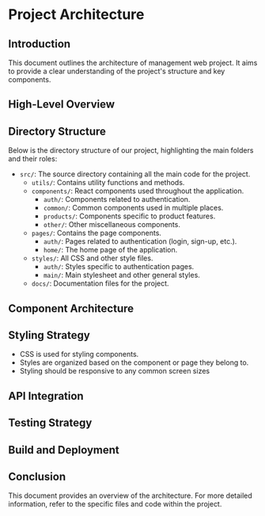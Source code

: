 # Project Architecture

## Introduction

This document outlines the architecture of management web project. It aims to provide a clear understanding of the project's structure and key components.

## High-Level Overview


## Directory Structure

Below is the directory structure of our project, highlighting the main folders and their roles:

- `src/`: The source directory containing all the main code for the project.
    - `utils/`: Contains utility functions and methods.
    - `components/`: React components used throughout the application.
        - `auth/`: Components related to authentication.
        - `common/`: Common components used in multiple places.
        - `products/`: Components specific to product features.
        - `other/`: Other miscellaneous components.
    - `pages/`: Contains the page components.
        - `auth/`: Pages related to authentication (login, sign-up, etc.).
        - `home/`: The home page of the application.
    - `styles/`: All CSS and other style files.
        - `auth/`: Styles specific to authentication pages.
        - `main/`: Main stylesheet and other general styles.
    - `docs/`: Documentation files for the project.

## Component Architecture


## Styling Strategy

- CSS is used for styling components.
- Styles are organized based on the component or page they belong to.
- Styling should be responsive to any common screen sizes

## API Integration


## Testing Strategy


## Build and Deployment


## Conclusion

This document provides an overview of the architecture. For more detailed information, refer to the specific files and code within the project.

